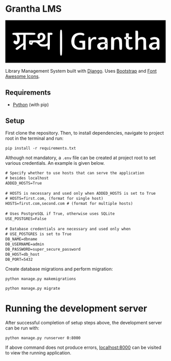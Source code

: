 # Grantha LMS

![Logo](static/custom/images/grantha.png)

Library Management System built with [Django](https://www.djangoproject.com/ 'Django Website'). Uses
[Bootstrap](https://getbootstrap.com/ 'Bootstrap Website') and
[Font Awesome Icons](https://fontawesome.com/icons 'Font Awesome Website').

## Requirements

-   [Python](https://python.org/downloads/ 'Download Python') (with pip)

## Setup

First clone the repository. Then, to install dependencies, navigate to project root in the terminal and run:

```
pip install -r requirements.txt
```

Although not mandatory, a `.env` file can be created at project root to set various credentials.
An example is given below.

```.env
# Specify whether to use hosts that can serve the application
# besides localhost
ADDED_HOSTS=True

# HOSTS is necessary and used only when ADDED_HOSTS is set to True
# HOSTS=first.com, (format for single host)
HOSTS=first.com,second.com # (format for multiple hosts)

# Uses PostgreSQL if True, otherwise uses SQLite
USE_POSTGRES=False

# Database credentials are necessary and used only when
# USE_POSTGRES is set to True
DB_NAME=dbname
DB_USERNAME=admin
DB_PASSWORD=super_secure_password
DB_HOST=db_host
DB_PORT=5432
```

Create database migrations and perform migration:

```
python manage.py makemigrations
```

```
python manage.py migrate
```

# Running the development server

After successful completion of setup steps above, the development server can be run with:

```
python manage.py runserver 0:8000
```

If above command does not produce errors,
[localhost:8000](http://localhost:8000/ 'localhost port 8000') can be visited to view the running application.
